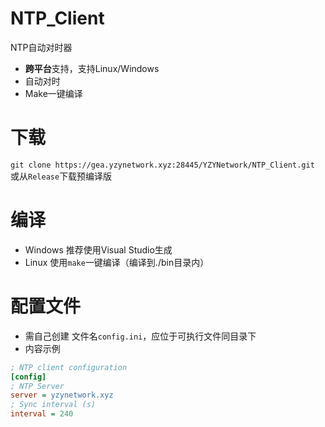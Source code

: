 # NTP_Client
NTP自动对时器
- **跨平台**支持，支持Linux/Windows
- 自动对时
- Make一键编译

# 下载
`git clone https://gea.yzynetwork.xyz:28445/YZYNetwork/NTP_Client.git`
或从`Release`下载预编译版

# 编译
- Windows
推荐使用Visual Studio生成
- Linux
使用`make`一键编译（编译到./bin目录内）

# 配置文件
- 需自己创建
文件名`config.ini`，应位于可执行文件同目录下
- 内容示例
```ini
; NTP client configuration
[config]
; NTP Server
server = yzynetwork.xyz
; Sync interval (s)
interval = 240
```